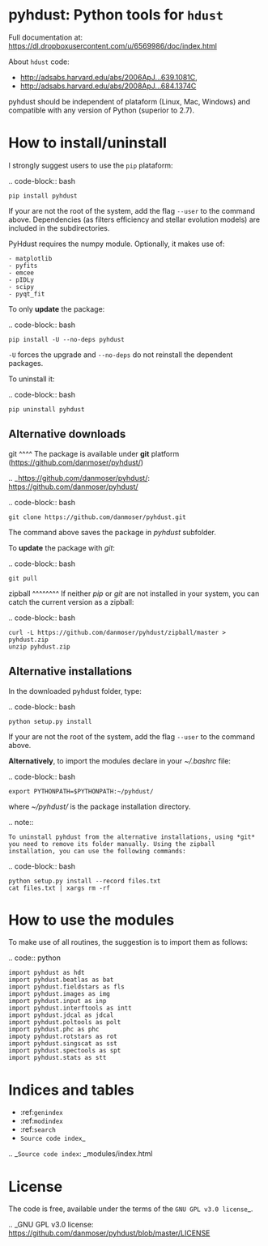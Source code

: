 pyhdust: Python tools for `hdust`
=============================================================

Full documentation at:
https://dl.dropboxusercontent.com/u/6569986/doc/index.html

About `hdust` code: 

- http://adsabs.harvard.edu/abs/2006ApJ...639.1081C, 
- http://adsabs.harvard.edu/abs/2008ApJ...684.1374C

pyhdust should be independent of plataform (Linux, Mac, Windows) and compatible with any version of Python (superior to 2.7).


How to install/uninstall
================================
I strongly suggest users to use the ``pip`` plataform:

.. code-block:: bash

    pip install pyhdust

If your are not the root of the system, add the flag ``--user`` to the command above. Dependencies (as filters efficiency and stellar evolution models) are included in the subdirectories.

PyHdust requires the numpy module. Optionally, it makes use of: 

    - matplotlib
    - pyfits
    - emcee
    - pIDLy
    - scipy
    - pyqt_fit

To only **update** the package:

.. code-block:: bash

    pip install -U --no-deps pyhdust

``-U`` forces the upgrade and ``--no-deps`` do not reinstall the dependent packages. 

To uninstall it:

.. code-block:: bash

    pip uninstall pyhdust
 

Alternative downloads
---------------------------
git
^^^^
The package is available under **git** platform (https://github.com/danmoser/pyhdust/)

.. _https://github.com/danmoser/pyhdust/: https://github.com/danmoser/pyhdust/

.. code-block:: bash

    git clone https://github.com/danmoser/pyhdust.git

The command above saves the package in *pyhdust* subfolder. 

To **update** the package with *git*:

.. code-block:: bash

    git pull


zipball
^^^^^^^^
If neither *pip* or *git* are not installed in your system, you can catch the current version as a zipball:

.. code-block:: bash

    curl -L https://github.com/danmoser/pyhdust/zipball/master > pyhdust.zip
    unzip pyhdust.zip


Alternative installations
---------------------------
In the downloaded pyhdust folder, type:

.. code-block:: bash

    python setup.py install

If your are not the root of the system, add the flag ``--user`` to the command
above.

**Alternatively**, to import the modules declare in your *~/.bashrc* file:

.. code-block:: bash
    
    export PYTHONPATH=$PYTHONPATH:~/pyhdust/

where *~/pyhdust/* is the package installation directory.

.. note::

    To uninstall pyhdust from the alternative installations, using *git* you need to remove its folder manually. Using the zipball installation, you can use the following commands:

.. code-block:: bash

    python setup.py install --record files.txt
    cat files.txt | xargs rm -rf


How to use the modules
===============================================
To make use of all routines, the suggestion is to import them as follows:

.. code:: python

    import pyhdust as hdt
    import pyhdust.beatlas as bat
    import pyhdust.fieldstars as fls
    import pyhdust.images as img
    import pyhdust.input as inp
    import pyhdust.interftools as intt
    import pyhdust.jdcal as jdcal
    import pyhdust.poltools as polt
    import pyhdust.phc as phc
    impoty pyhdust.rotstars as rot
    import pyhdust.singscat as sst
    import pyhdust.spectools as spt
    import pyhdust.stats as stt


Indices and tables
==================

* :ref:`genindex`
* :ref:`modindex`
* :ref:`search`
* `Source code index`_

.. _`Source code index`: _modules/index.html


License
==========

The code is free, available under the terms of the `GNU GPL v3.0 license`_.

.. _GNU GPL v3.0 license: 
    https://github.com/danmoser/pyhdust/blob/master/LICENSE
